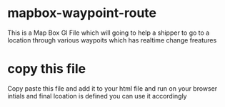 # mapbox-waypoint-route
This is a Map Box Gl File which will going to help a shipper to go to a location through various waypoits which has realtime change freatures


# copy this file
 Copy paste this file and add it to your html file and run on your browser intials and final lcoation is defined you can use it accordingly
 
